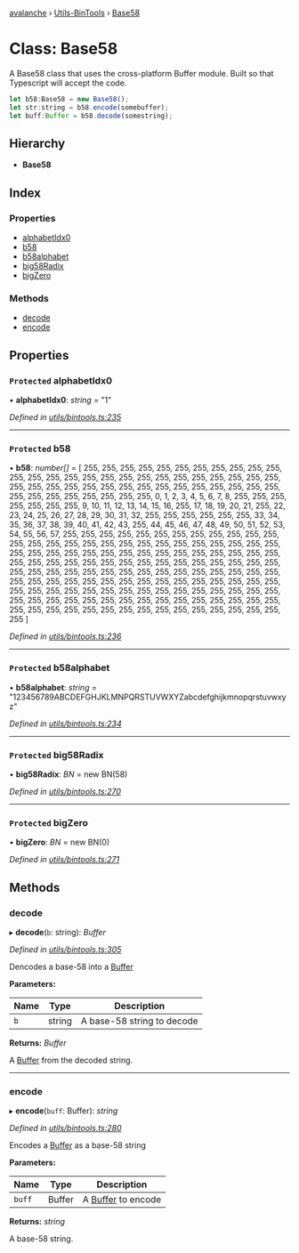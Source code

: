 [avalanche](../README.md) › [Utils-BinTools](../modules/utils_bintools.md) › [Base58](utils_bintools.base58.md)

# Class: Base58

A Base58 class that uses the cross-platform Buffer module. Built so that Typescript will accept the code.

```js
let b58:Base58 = new Base58();
let str:string = b58.encode(somebuffer);
let buff:Buffer = b58.decode(somestring);
```

## Hierarchy

* **Base58**

## Index

### Properties

* [alphabetIdx0](utils_bintools.base58.md#protected-alphabetidx0)
* [b58](utils_bintools.base58.md#protected-b58)
* [b58alphabet](utils_bintools.base58.md#protected-b58alphabet)
* [big58Radix](utils_bintools.base58.md#protected-big58radix)
* [bigZero](utils_bintools.base58.md#protected-bigzero)

### Methods

* [decode](utils_bintools.base58.md#decode)
* [encode](utils_bintools.base58.md#encode)

## Properties

### `Protected` alphabetIdx0

• **alphabetIdx0**: *string* = "1"

*Defined in [utils/bintools.ts:235](https://github.com/ava-labs/avalanche.js/blob/c723742/src/utils/bintools.ts#L235)*

___

### `Protected` b58

• **b58**: *number[]* = [
        255, 255, 255, 255, 255, 255, 255, 255,
        255, 255, 255, 255, 255, 255, 255, 255,
        255, 255, 255, 255, 255, 255, 255, 255,
        255, 255, 255, 255, 255, 255, 255, 255,
        255, 255, 255, 255, 255, 255, 255, 255,
        255, 255, 255, 255, 255, 255, 255, 255,
        255, 0, 1, 2, 3, 4, 5, 6,
        7, 8, 255, 255, 255, 255, 255, 255,
        255, 9, 10, 11, 12, 13, 14, 15,
        16, 255, 17, 18, 19, 20, 21, 255,
        22, 23, 24, 25, 26, 27, 28, 29,
        30, 31, 32, 255, 255, 255, 255, 255,
        255, 33, 34, 35, 36, 37, 38, 39,
        40, 41, 42, 43, 255, 44, 45, 46,
        47, 48, 49, 50, 51, 52, 53, 54,
        55, 56, 57, 255, 255, 255, 255, 255,
        255, 255, 255, 255, 255, 255, 255, 255,
        255, 255, 255, 255, 255, 255, 255, 255,
        255, 255, 255, 255, 255, 255, 255, 255,
        255, 255, 255, 255, 255, 255, 255, 255,
        255, 255, 255, 255, 255, 255, 255, 255,
        255, 255, 255, 255, 255, 255, 255, 255,
        255, 255, 255, 255, 255, 255, 255, 255,
        255, 255, 255, 255, 255, 255, 255, 255,
        255, 255, 255, 255, 255, 255, 255, 255,
        255, 255, 255, 255, 255, 255, 255, 255,
        255, 255, 255, 255, 255, 255, 255, 255,
        255, 255, 255, 255, 255, 255, 255, 255,
        255, 255, 255, 255, 255, 255, 255, 255,
        255, 255, 255, 255, 255, 255, 255, 255,
        255, 255, 255, 255, 255, 255, 255, 255,
        255, 255, 255, 255, 255, 255, 255, 255
    ]

*Defined in [utils/bintools.ts:236](https://github.com/ava-labs/avalanche.js/blob/c723742/src/utils/bintools.ts#L236)*

___

### `Protected` b58alphabet

• **b58alphabet**: *string* = "123456789ABCDEFGHJKLMNPQRSTUVWXYZabcdefghijkmnopqrstuvwxyz"

*Defined in [utils/bintools.ts:234](https://github.com/ava-labs/avalanche.js/blob/c723742/src/utils/bintools.ts#L234)*

___

### `Protected` big58Radix

• **big58Radix**: *BN* = new BN(58)

*Defined in [utils/bintools.ts:270](https://github.com/ava-labs/avalanche.js/blob/c723742/src/utils/bintools.ts#L270)*

___

### `Protected` bigZero

• **bigZero**: *BN* = new BN(0)

*Defined in [utils/bintools.ts:271](https://github.com/ava-labs/avalanche.js/blob/c723742/src/utils/bintools.ts#L271)*

## Methods

###  decode

▸ **decode**(`b`: string): *Buffer*

*Defined in [utils/bintools.ts:305](https://github.com/ava-labs/avalanche.js/blob/c723742/src/utils/bintools.ts#L305)*

Dencodes a base-58 into a [Buffer](https://github.com/feross/buffer)

**Parameters:**

Name | Type | Description |
------ | ------ | ------ |
`b` | string | A base-58 string to decode  |

**Returns:** *Buffer*

A [Buffer](https://github.com/feross/buffer) from the decoded string.

___

###  encode

▸ **encode**(`buff`: Buffer): *string*

*Defined in [utils/bintools.ts:280](https://github.com/ava-labs/avalanche.js/blob/c723742/src/utils/bintools.ts#L280)*

Encodes a [Buffer](https://github.com/feross/buffer) as a base-58 string

**Parameters:**

Name | Type | Description |
------ | ------ | ------ |
`buff` | Buffer | A [Buffer](https://github.com/feross/buffer) to encode  |

**Returns:** *string*

A base-58 string.
